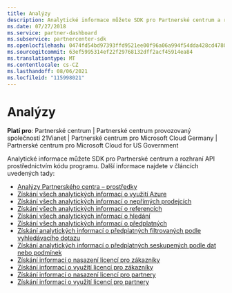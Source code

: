 ```yaml
---
title: Analýzy
description: Analytické informace můžete SDK pro Partnerské centrum a rozhraní API prostřednictvím kódu programu. Další informace najdete v článcích uvedených tady.
ms.date: 07/27/2018
ms.service: partner-dashboard
ms.subservice: partnercenter-sdk
ms.openlocfilehash: 0474fd54bd97393ffd9521ee00f96a06a994f54dda428cd4780a64fe1ef19f52
ms.sourcegitcommit: 63ef5995314ef22f29768132dff2acf45914ea84
ms.translationtype: MT
ms.contentlocale: cs-CZ
ms.lasthandoff: 08/06/2021
ms.locfileid: "115998021"
---
```

# <a name="analytics"></a>Analýzy

**Platí pro**: Partnerské centrum | Partnerské centrum provozovaný společností 21Vianet | Partnerské centrum pro Microsoft Cloud Germany | Partnerské centrum pro Microsoft Cloud for US Government

Analytické informace můžete SDK pro Partnerské centrum a rozhraní API prostřednictvím kódu programu. Další informace najdete v článcích uvedených tady:

- [Analýzy Partnerského centra – prostředky](partner-center-analytics-resources.md)
- [Získání všech analytických informací o využití Azure](get-all-azure-usage-analytics.md)
- [Získání všech analytických informací o nepřímých prodejcích](get-all-indirect-resellers-analytics.md)
- [Získání všech analytických informací o referencích](get-all-referrals-analytics.md)
- [Získání všech analytických informací o hledání](get-all-search-analytics.md)
- [Získání všech analytických informací o předplatných](get-all-subscription-analytics.md)
- [Získání analytických informací o předplatných filtrovaných podle vyhledávacího dotazu](get-subscription-analytics-by-search-query.md)
- [Získání analytických informací o předplatných seskupených podle dat nebo podmínek](get-subscription-analytics-grouped-by-dates-or-terms.md)
- [Získání informací o nasazení licencí pro zákazníky](get-customer-licenses-deployment-information.md)
- [Získání informací o využití licencí pro zákazníky](get-customer-licenses-usage-information.md)
- [Získání informací o nasazení licencí pro partnery](get-partner-licenses-deployment-information.md)
- [Získání informací o využití licencí pro partnery](get-partner-licenses-usage-information.md)

